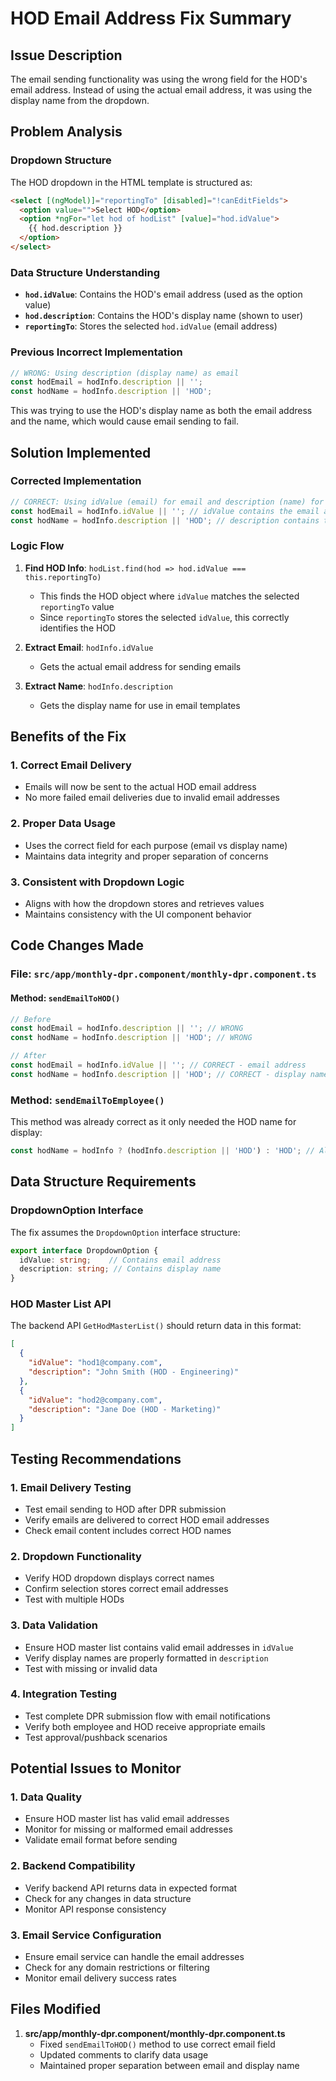 # HOD Email Address Fix Summary

## Issue Description
The email sending functionality was using the wrong field for the HOD's email address. Instead of using the actual email address, it was using the display name from the dropdown.

## Problem Analysis

### Dropdown Structure
The HOD dropdown in the HTML template is structured as:
```html
<select [(ngModel)]="reportingTo" [disabled]="!canEditFields">
  <option value="">Select HOD</option>
  <option *ngFor="let hod of hodList" [value]="hod.idValue">
    {{ hod.description }}
  </option>
</select>
```

### Data Structure Understanding
- **`hod.idValue`**: Contains the HOD's email address (used as the option value)
- **`hod.description`**: Contains the HOD's display name (shown to user)
- **`reportingTo`**: Stores the selected `hod.idValue` (email address)

### Previous Incorrect Implementation
```typescript
// WRONG: Using description (display name) as email
const hodEmail = hodInfo.description || '';
const hodName = hodInfo.description || 'HOD';
```

This was trying to use the HOD's display name as both the email address and the name, which would cause email sending to fail.

## Solution Implemented

### Corrected Implementation
```typescript
// CORRECT: Using idValue (email) for email and description (name) for display
const hodEmail = hodInfo.idValue || ''; // idValue contains the email address
const hodName = hodInfo.description || 'HOD'; // description contains the display name
```

### Logic Flow
1. **Find HOD Info**: `hodList.find(hod => hod.idValue === this.reportingTo)`
   - This finds the HOD object where `idValue` matches the selected `reportingTo` value
   - Since `reportingTo` stores the selected `idValue`, this correctly identifies the HOD

2. **Extract Email**: `hodInfo.idValue`
   - Gets the actual email address for sending emails

3. **Extract Name**: `hodInfo.description`
   - Gets the display name for use in email templates

## Benefits of the Fix

### 1. Correct Email Delivery
- Emails will now be sent to the actual HOD email address
- No more failed email deliveries due to invalid email addresses

### 2. Proper Data Usage
- Uses the correct field for each purpose (email vs display name)
- Maintains data integrity and proper separation of concerns

### 3. Consistent with Dropdown Logic
- Aligns with how the dropdown stores and retrieves values
- Maintains consistency with the UI component behavior

## Code Changes Made

### File: `src/app/monthly-dpr.component/monthly-dpr.component.ts`

#### Method: `sendEmailToHOD()`
```typescript
// Before
const hodEmail = hodInfo.description || ''; // WRONG
const hodName = hodInfo.description || 'HOD'; // WRONG

// After
const hodEmail = hodInfo.idValue || ''; // CORRECT - email address
const hodName = hodInfo.description || 'HOD'; // CORRECT - display name
```

### Method: `sendEmailToEmployee()`
This method was already correct as it only needed the HOD name for display:
```typescript
const hodName = hodInfo ? (hodInfo.description || 'HOD') : 'HOD'; // Already correct
```

## Data Structure Requirements

### DropdownOption Interface
The fix assumes the `DropdownOption` interface structure:
```typescript
export interface DropdownOption {
  idValue: string;    // Contains email address
  description: string; // Contains display name
}
```

### HOD Master List API
The backend API `GetHodMasterList()` should return data in this format:
```json
[
  {
    "idValue": "hod1@company.com",
    "description": "John Smith (HOD - Engineering)"
  },
  {
    "idValue": "hod2@company.com", 
    "description": "Jane Doe (HOD - Marketing)"
  }
]
```

## Testing Recommendations

### 1. Email Delivery Testing
- Test email sending to HOD after DPR submission
- Verify emails are delivered to correct HOD email addresses
- Check email content includes correct HOD names

### 2. Dropdown Functionality
- Verify HOD dropdown displays correct names
- Confirm selection stores correct email addresses
- Test with multiple HODs

### 3. Data Validation
- Ensure HOD master list contains valid email addresses in `idValue`
- Verify display names are properly formatted in `description`
- Test with missing or invalid data

### 4. Integration Testing
- Test complete DPR submission flow with email notifications
- Verify both employee and HOD receive appropriate emails
- Test approval/pushback scenarios

## Potential Issues to Monitor

### 1. Data Quality
- Ensure HOD master list has valid email addresses
- Monitor for missing or malformed email addresses
- Validate email format before sending

### 2. Backend Compatibility
- Verify backend API returns data in expected format
- Check for any changes in data structure
- Monitor API response consistency

### 3. Email Service Configuration
- Ensure email service can handle the email addresses
- Check for any domain restrictions or filtering
- Monitor email delivery success rates

## Files Modified
1. **src/app/monthly-dpr.component/monthly-dpr.component.ts**
   - Fixed `sendEmailToHOD()` method to use correct email field
   - Updated comments to clarify data usage
   - Maintained proper separation between email and display name